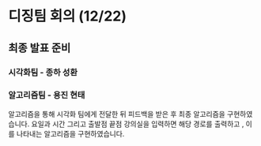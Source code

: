 # 디징팀 회의 (12/22)

## 최종 발표 준비

### 시각화팀 - 종하 성환


### 알고리즘팀 - 용진 현태

알고리즘을 통해 시각화 팀에게 전달한 뒤 피드백을 받은 후 최종 알고리즘을 구현하였습니다. 요일과 시간 그리고 출발점 끝점 강의실을 입력하면 해당 경로를 출력하고 , 이를 나타내는 알고리즘을 구현하였습니다.




